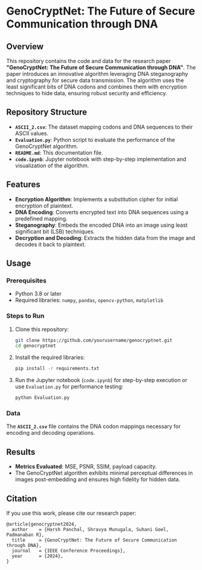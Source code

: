 
# GenoCryptNet: The Future of Secure Communication through DNA

## Overview
This repository contains the code and data for the research paper **"GenoCryptNet: The Future of Secure Communication through DNA"**. The paper introduces an innovative algorithm leveraging DNA steganography and cryptography for secure data transmission. The algorithm uses the least significant bits of DNA codons and combines them with encryption techniques to hide data, ensuring robust security and efficiency.

## Repository Structure
- **`ASCII_2.csv`**: The dataset mapping codons and DNA sequences to their ASCII values.
- **`Evaluation.py`**: Python script to evaluate the performance of the GenoCryptNet algorithm.
- **`README.md`**: This documentation file.
- **`code.ipynb`**: Jupyter notebook with step-by-step implementation and visualization of the algorithm.

## Features
- **Encryption Algorithm**: Implements a substitution cipher for initial encryption of plaintext.
- **DNA Encoding**: Converts encrypted text into DNA sequences using a predefined mapping.
- **Steganography**: Embeds the encoded DNA into an image using least significant bit (LSB) techniques.
- **Decryption and Decoding**: Extracts the hidden data from the image and decodes it back to plaintext.

## Usage
### Prerequisites
- Python 3.8 or later
- Required libraries: `numpy`, `pandas`, `opencv-python`, `matplotlib`

### Steps to Run
1. Clone this repository:
   ```bash
   git clone https://github.com/yourusername/genocryptnet.git
   cd genocryptnet
   ```
2. Install the required libraries:
   ```bash
   pip install -r requirements.txt
   ```
3. Run the Jupyter notebook (`code.ipynb`) for step-by-step execution or use `Evaluation.py` for performance testing:
   ```bash
   python Evaluation.py
   ```

### Data
The **`ASCII_2.csv`** file contains the DNA codon mappings necessary for encoding and decoding operations.

## Results
- **Metrics Evaluated**: MSE, PSNR, SSIM, payload capacity.
- The GenoCryptNet algorithm exhibits minimal perceptual differences in images post-embedding and ensures high fidelity for hidden data.

## Citation
If you use this work, please cite our research paper:
```
@article{genocryptnet2024,
  author    = {Harsh Panchal, Shravya Munugala, Suhani Goel, Padmanaban R},
  title     = {GenoCryptNet: The Future of Secure Communication through DNA},
  journal   = {IEEE Conference Proceedings},
  year      = {2024},
}
```

